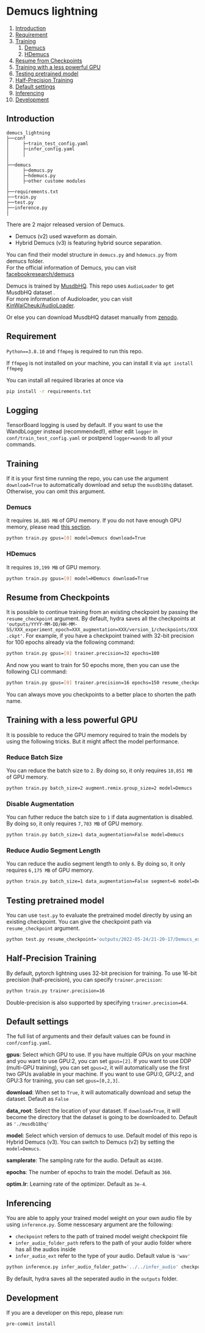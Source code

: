 # Demucs lightning

1. [Introduction](#Introduction)
1. [Requirement](#Requirement)
1. [Training](#Training)
    1. [Demucs](#Demucs)
    1. [HDemucs](#HDemucs)
1. [Resume from Checkpoints](#Resume-from-Checkpoints)
1. [Training with a less powerful GPU](#Training-with-a-less-powerful-GPU)
1. [Testing pretrained model](#Testing-pretrained-model)
1. [Half-Precision Training](#Half-Precision-Training)
1. [Default settings](#Default-settings)
1. [Inferencing](#Inferencing)
1. [Development](#Development)


## Introduction
```
demucs_lightning
├──conf
│     ├─train_test_config.yaml
│     ├─infer_config.yaml
│     │
│
├──demucs
│     ├─demucs.py
│     ├─hdemucs.py
│     ├─other custome modules
│
├──requirements.txt
├──train.py
├──test.py
├──inference.py
│   
```

There are 2 major released version of Demucs. 
* Demucs (v2) used waveform as domain. 
* Hybrid Demucs (v3) is featuring hybrid source separation. 

You can find their model structure in 
`demucs.py` and `hdemucs.py` from demucs folder.\
For the official information of Demucs, you can visit [facebookresearch/demucs](https://github.com/facebookresearch/demucs)

Demucs is trained by [MusdbHQ](https://sigsep.github.io/datasets/musdb.html). This repo uses `AudioLoader` to get MusdbHQ dataset .\
For more information of Audioloader, you can visit [KinWaiCheuk/AudioLoader](https://github.com/KinWaiCheuk/AudioLoader).

Or else you can download MusdbHQ dataset manually from [zenodo](https://zenodo.org/record/3338373#.YoEmSC8RpQI).

## Requirement
`Python==3.8.10` and `ffmpeg` is required to run this repo.

If `ffmpeg` is not installed on your machine, you can install it via `apt install ffmpeg`

You can install all required libraries at once via
``` bash
pip install -r requirements.txt
```

## Logging

TensorBoard logging is used by default. If you want to use the
WandbLogger instead (recommended!), either edit `logger` in
`conf/train_test_config.yaml` or postpend `logger=wandb` to all
your commands.

## Training
If it is your first time running the repo, you can use the argument `download=True` to automatically download and setup the `musdb18hq` dataset. Otherwise, you can omit this  argument.

### Demucs
It requires `16,885 MB` of GPU memory. If you do not have enough GPU memory, please read [this section](#Training-with-a-less-powerful-GPU).

```bash
python train.py gpus=[0] model=Demucs download=True
```

### HDemucs
It requires `19,199 MB` of GPU memory.
```bash
python train.py gpus=[0] model=HDemucs download=True
```

## Resume from Checkpoints
It is possible to continue training from an existing checkpoint by passing the `resume_checkpoint` argument. By default, hydra saves all the checkpoints at `'outputs/YYYY-MM-DD/HH-MM-SS/XXX_experiment_epoch=XXX_augmentation=XXX/version_1/checkpoints/XXX.ckpt'`. For example, if you have a checkpoint trained with 32-bit precision for 100 epochs already via the following command:

```bash
python train.py gpus=[0] trainer.precision=32 epochs=100
```

And now you want to train for 50 epochs more, then you can use the following CLI command:

```bash
python train.py gpus=[0] trainer.precision=16 epochs=150 resume_checkpoint='outputs/2022-05-24/21-20-17/Demucs_experiment_epoch=360_augmentation=True/version_1/checkpoints/e=123-TRAIN_loss=0.08.ckpt'
```

You can always move you checkpoints to a better place to shorten the path name.

## Training with a less powerful GPU
It is possible to reduce the GPU memory required to train the models by using the following tricks. But it might affect the model performance.
### Reduce Batch Size
You can reduce the batch size to `2`. By doing so, it only requires `10,851 MB` of GPU memory.
```bash
python train.py batch_size=2 augment.remix.group_size=2 model=Demucs
```

### Disable Augmentation 
You can futher reduce the batch size to `1` if data augmentation is disabled. By doing so, it only requires `7,703 MB` of GPU memory.
```bash
python train.py batch_size=1 data_augmentation=False model=Demucs
```


### Reduce Audio Segment Length
You can reduce the audio segment length to only `6`. By doing so, it only requires `6,175 MB` of GPU memory.
```bash
python train.py batch_size=1 data_augmentation=False segment=6 model=Demucs
```

## Testing pretrained model
You can use `test.py` to evaluate the pretrained model directly by using an existing checkpoint. You can give the checkpoint path via `resume_checkpoint` argument.

```bash
python test.py resume_checkpoint='outputs/2022-05-24/21-20-17/Demucs_experiment_epoch=360_augmentation=True/version_1/checkpoints/e=123-TRAIN_loss=0.08.ckpt'
```

## Half-Precision Training
By default, pytorch lightning uses 32-bit precision for training. To use 16-bit precision (half-precision), you can specify `trainer.precision`:

```bash
python train.py trainer.precision=16
```

Double-precision is also supported by specifying `trainer.precision=64`.



## Default settings 
The full list of arguments and their default values can be found in `conf/config.yaml`.

__gpus__: Select which GPU to use. If you have multiple GPUs on your machine and you want to use GPU:2, you can set `gpus=[2]`. If you want to use DDP (multi-GPU training), you can set `gpus=2`, it will automatically use the first two GPUs avaliable in your machine. If you want to use GPU:0, GPU:2, and GPU:3 for training, you can set `gpus=[0,2,3]`.

__download__: When set to `True`, it will automatically download and setup the dataset. Default as `False`

__data_root__: Select the location of your dataset. If `download=True`, it will become the directory that the dataset is going to be downloaded to. Default as `'./musdb18hq'`

__model__: Select which version of demucs to use. Default model of this repo is Hybrid Demucs (v3). You can switch to Demucs (v2) by setting the `model=Demucs`.

__samplerate__: The sampling rate for the audio. Default as `44100`.

__epochs__: The number of epochs to train the model. Default as `360`.

__optim.lr__: Learning rate of the optimizer. Default as `3e-4`.


## Inferencing
You are able to apply your trained model weight on your own audio file by using `inference.py`. Some nesscesary argument are the following:

* `checkpoint` refers to the path of trained model weight checkpoint file
* `infer_audio_folder_path` refers to the path of your audio folder where has all the audios inside
* `infer_audio_ext` refer to the type of your audio. Default value is `'wav'`

```bash
python inference.py infer_audio_folder_path='../../infer_audio' checkpoint='outputs/2022-05-24/21-20-17/Demucs_experiment_epoch=360_augmentation=True/version_1/checkpoints/e=123-TRAIN_loss=0.08.ckpt'
```

By default, hydra saves all the seperated audio in the `outputs` folder.
## Development

If you are a developer on this repo, please run:

```
pre-commit install
```

